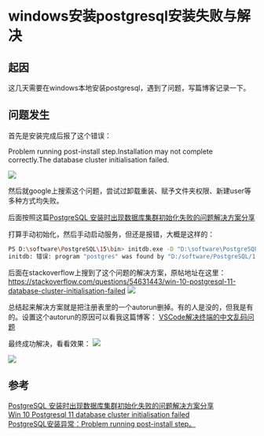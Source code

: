 # windows安装postgresql安装失败与解决
## 起因
这几天需要在windows本地安装postgresql，遇到了问题，写篇博客记录一下。

## 问题发生

首先是安装完成后报了这个错误：

Problem running post-install step.Installation may not complete correctly.The database cluster initialisation failed.

![](https://cdn.mundane.ink/202503021908701.png)

然后就google上搜索这个问题，尝试过卸载重装、赋予文件夹权限、新建user等多种方式均失败。

后面按照这篇[PostgreSQL 安装时出现数据库集群初始化失败的问题解决方案分享](https://blog.csdn.net/JueHenDaDa/article/details/144893222)

打算手动初始化，然后手动启动服务，但还是报错，大概是这样的：
``` bash
PS D:\software\PostgreSQL\15\bin> initdb.exe -D "D:\software\PostgreSQL\15\data" -U postgres -W
initdb: 错误: program "postgres" was found by "D:/software/PostgreSQL/15/bin/initdb.exe" but was not the same version as initdb
```



后面在stackoverflow上搜到了这个问题的解决方案，原帖地址在这里：
https://stackoverflow.com/questions/54631443/win-10-postgresql-11-database-cluster-initialisation-failed
![](https://cdn.mundane.ink/202503021859052.png)



总结起来解决方案就是把注册表里的一个autorun删掉。有的人是没的，但我是有的。设置这个autorun的原因可以看我这篇博客：
[VSCode解决终端的中文乱码问题](https://dreamfree.xyz/tech/vscode-terminal-Chinese-garbled-characters.html)

最终成功解决，看看效果：
![](https://cdn.mundane.ink/202503021902024.png)

![](https://cdn.mundane.ink/202503021903306.png)

## 参考
[PostgreSQL 安装时出现数据库集群初始化失败的问题解决方案分享](https://blog.csdn.net/JueHenDaDa/article/details/144893222)  
[Win 10 Postgresql 11 database cluster initialisation failed](https://stackoverflow.com/questions/54631443/win-10-postgresql-11-database-cluster-initialisation-failed)  
[PostgreSQL安装异常：Problem running post-install step。](https://blog.csdn.net/hx7013/article/details/124126849)
